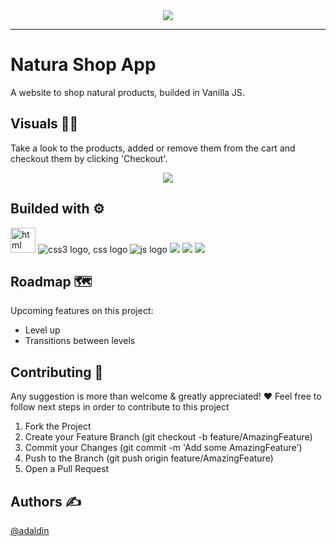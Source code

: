<div id="header" align="center">
  <img src="https://user-images.githubusercontent.com/18453013/193093357-cca7dcdd-5ec9-443d-ab23-6f11ecc0e546.gif"/>
</div>

--------------------------------------------------
# Natura Shop App
A website to shop natural products, builded in Vanilla JS.

## Visuals 🌱🧴 
Take a look to the products, added or remove them from the cart and checkout them by clicking 'Checkout'.
<div align="center">
  <a href="https://naturashop.netlify.app" target="blank">
   <img src="https://user-images.githubusercontent.com/18453013/193088208-f74b284f-967b-452e-8de1-80921780bc17.gif" /></a>
</div>


## Builded with ⚙️
<div>
<img src="https://img.icons8.com/external-those-icons-flat-those-icons/48/000000/external-HTML5-programming-and-development-those-icons-flat-those-icons.png"alt="html logo" width="40px"/>
  <img src="https://img.icons8.com/color/48/000000/css3.png" alt="css3 logo, css logo"/>
    <img src="https://img.icons8.com/fluency/48/000000/javascript.png"alt="js logo"/>
  <img src="https://img.icons8.com/color/48/000000/bootstrap.png"/>
  <img src="https://img.icons8.com/color/48/000000/git.png"/>
  <img src="https://img.icons8.com/external-xnimrodx-lineal-gradient-xnimrodx/64/000000/external-responsive-responsive-design-xnimrodx-lineal-gradient-xnimrodx.png"/>
    </div>  

## Roadmap 🗺️
Upcoming features on this project:
* Level up
* Transitions between levels


## Contributing 🤝
 Any suggestion is more than welcome & greatly appreciated! ❤️
 Feel free to follow next steps in order to contribute to this project
 
1. Fork the Project 
2. Create your Feature Branch (git checkout -b feature/AmazingFeature) 
3. Commit your Changes (git commit -m 'Add some AmazingFeature')
4. Push to the Branch (git push origin feature/AmazingFeature)
5. Open a Pull Request

## Authors ✍️
[@adaldin](http://github.com/adaldin)
